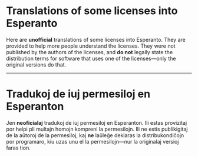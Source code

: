# Translations of some licenses into Esperanto

Here are **unofficial** translations of some licenses into Esperanto. They are provided to help more people understand the licenses. They were not published by the authors of the licenses, and **do not** legally state the distribution terms for software that uses one of the licenses—only the original versions do that.

---

# Tradukoj de iuj permesiloj en Esperanton

Jen **neoficialaj** tradukoj de iuj permesiloj en Esperanton. Ili estas provizitaj por helpi pli multajn homojn kompreni la permesilojn. Ili ne estis publikigitaj de la aŭtoroj de la permesiloj, kaj **ne** laŭleĝe deklaras la distribukondiĉojn por programaro, kiu uzas unu el la permesilojn—nur la originalaj versioj faras tion.
